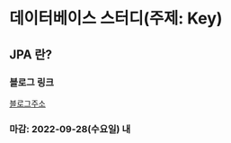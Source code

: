 # 데이터베이스 스터디(주제: Key)

## JPA 란? 

### 블로그 링크
[블로그주소](https://velog.io/@moonlt93/JPA%EB%9E%80)


### 마감: 2022-09-28(수요일) 내
